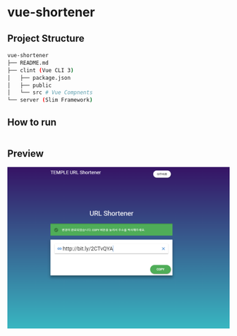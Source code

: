 # vue-shortener

## Project Structure

```bash
vue-shortener
├── README.md
├── clint (Vue CLI 3)
│   ├── package.json
│   ├── public
│   └── src # Vue Compnents
└── server (Slim Framework)

```

## How to run

```bash

```

## Preview

![preview](./client/preview.png)
